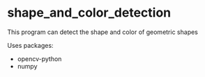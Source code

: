 # shape_and_color_detection

This program can detect the shape and color of geometric shapes

Uses packages:
- opencv-python
- numpy
